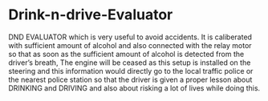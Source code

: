 # Drink-n-drive-Evaluator

DND EVALUATOR which is very useful to avoid accidents. It is caliberated with sufficient amount of alcohol and also connected with the relay motor so that as soon as the sufficient amount of alcohol is detected from the driver’s breath, The engine will be ceased as this setup is installed on the steering and this information would directly go to the local traffic police or the nearest police station so that the driver is given a proper lesson about DRINKING and DRIVING and also about risking a lot of lives while doing this.
